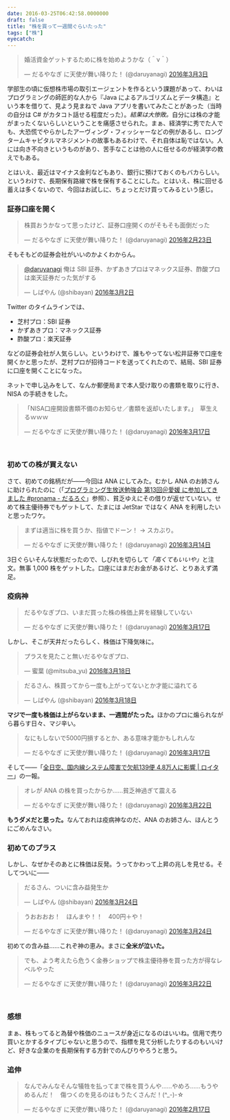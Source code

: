```yaml
---
date: 2016-03-25T06:42:58.0000000
draft: false
title: "株を買って一週間ぐらいたった"
tags: ["株"]
eyecatch: 
---
```

<p><blockquote class="twitter-tweet" data-lang="ja"><p lang="ja" dir="ltr">婚活資金ゲットするために株を始めようかな（＾ν＾）</p>&mdash; だるやなぎ に天使が舞い降りた！ (@daruyanagi) <a href="https://twitter.com/daruyanagi/status/705285716696129536?ref_src=twsrc%5Etfw">2016年3月3日</a></blockquote><script async src="https://platform.twitter.com/widgets.js" charset="utf-8"></script></p><p>学部生の頃に仮想株市場の取引エージェントを作るという課題があって、わいはプログラミングの師匠的な人から『Java によるアルゴリズムとデータ構造』という本を借りて、見よう見まねで Java アプリを書いてみたことがあった（当時の自分は C# がカタコト話せる程度だった）。<i>結果は大惨敗。</i>自分には株の才能がまったくないらしいということを痛感させられた。まぁ、経済学に秀でた人でも、大恐慌でやらかしたアーヴィング・フィッシャーなどの例があるし、ロングタームキャピタルマネジメントの故事もあるわけで、それ自体は恥ではない。人には向き不向きというものがあり、苦手なことは他の人に任せるのが経済学の教えでもある。</p><p>とはいえ、最近はマイナス金利などもあり、銀行に預けておくのもバカらしい。というわけで、長期保有路線で株を保有することにした。とはいえ、株に回せる蓄えは多くないので、今回はお試しに、ちょっとだけ買ってみるという感じ。</p>

<div class="section">
<h3>証券口座を開く</h3>
<p><blockquote class="twitter-tweet" data-lang="ja"><p lang="ja" dir="ltr">株買おうかなって思ったけど、証券口座開くのがそもそも面倒だった</p>&mdash; だるやなぎ に天使が舞い降りた！ (@daruyanagi) <a href="https://twitter.com/daruyanagi/status/701968231376908289?ref_src=twsrc%5Etfw">2016年2月23日</a></blockquote><script async src="https://platform.twitter.com/widgets.js" charset="utf-8"></script></p><p>そもそもどの証券会社がいいのかよくわからん。</p><p><blockquote class="twitter-tweet" data-lang="ja"><p lang="ja" dir="ltr"><a href="https://twitter.com/daruyanagi?ref_src=twsrc%5Etfw">@daruyanagi</a> 俺は SBI 証券、かずあきプロはマネックス証券、酢酸プロは楽天証券だった気がする</p>&mdash; しばやん (@shibayan) <a href="https://twitter.com/shibayan/status/705016662144077824?ref_src=twsrc%5Etfw">2016年3月2日</a></blockquote><script async src="https://platform.twitter.com/widgets.js" charset="utf-8"></script></p><p>Twitter のタイムラインでは、</p>

<ul>
<li>芝村プロ：SBI 証券</li>
<li>かずあきプロ：マネックス証券</li>
<li>酢酸プロ：楽天証券</li>
</ul><p>などの証券会社が人気らしい。というわけで、誰もやってない松井証券で口座を開くかと思ったが、芝村プロが招待コードを送ってくれたので、結局、SBI 証券に口座を開くことになった。</p><p>ネットで申し込みをして、なんか郵便局まで本人受け取りの書類を取りに行き、NISA の手続きをした。</p><p><blockquote class="twitter-tweet" data-lang="ja"><p lang="ja" dir="ltr">「NISA口座開設書類不備のお知らせ／書類を返却いたします。」　草生えるｗｗｗ</p>&mdash; だるやなぎ に天使が舞い降りた！ (@daruyanagi) <a href="https://twitter.com/daruyanagi/status/710466502940446720?ref_src=twsrc%5Etfw">2016年3月17日</a></blockquote><script async src="https://platform.twitter.com/widgets.js" charset="utf-8"></script><br />
</p>

</div>
<div class="section">
<h3>初めての株が買えない</h3>
<p>さて、初めての銘柄だが――今回は ANA にしてみた。むかし ANA のお姉さんに助けられたのに（「<a href="https://blog.daruyanagi.jp/entry/2012/04/02/232457">&#x30D7;&#x30ED;&#x30B0;&#x30E9;&#x30DF;&#x30F3;&#x30B0;&#x751F;&#x653E;&#x9001;&#x52C9;&#x5F37;&#x4F1A; &#x7B2C;13&#x56DE;&#xFF20;&#x611B;&#x5A9B; &#x306B;&#x53C2;&#x52A0;&#x3057;&#x3066;&#x304D;&#x307E;&#x3057;&#x305F; #pronama - &#x3060;&#x308B;&#x308D;&#x3050;</a>」参照）、貧乏ゆえにその借りが返せていない。せめて株主優待券でもゲットして、たまには JetStar ではなく ANA を利用したいと思ったワケ。</p><p><blockquote class="twitter-tweet" data-lang="ja"><p lang="ja" dir="ltr">まずは適当に株を買うか、指値でドーン！ → スカぶり。</p>&mdash; だるやなぎ に天使が舞い降りた！ (@daruyanagi) <a href="https://twitter.com/daruyanagi/status/709252132621320192?ref_src=twsrc%5Etfw">2016年3月14日</a></blockquote><script async src="https://platform.twitter.com/widgets.js" charset="utf-8"></script></p><p>3日ぐらいそんな状態だったので、しびれを切らして<i>「高くてもいいや」</i>と注文。無事 1,000 株をゲットした。口座にはまだお金があるけど、とりあえず満足。</p>

</div>
<div class="section">
<h3>疫病神</h3>
<p><blockquote class="twitter-tweet" data-lang="ja"><p lang="ja" dir="ltr">だるやなぎプロ、いまだ買った株の株価上昇を経験していない</p>&mdash; だるやなぎ に天使が舞い降りた！ (@daruyanagi) <a href="https://twitter.com/daruyanagi/status/710256198973399040?ref_src=twsrc%5Etfw">2016年3月17日</a></blockquote><script async src="https://platform.twitter.com/widgets.js" charset="utf-8"></script></p><p>しかし、そこが天井だったらしく、株価は下降気味に。</p><p><blockquote class="twitter-tweet" data-lang="ja"><p lang="ja" dir="ltr">プラスを見たこと無いだるやなぎプロ、</p>&mdash; 蜜葉 (@mitsuba_yu) <a href="https://twitter.com/mitsuba_yu/status/710648670048227328?ref_src=twsrc%5Etfw">2016年3月18日</a></blockquote><script async src="https://platform.twitter.com/widgets.js" charset="utf-8"></script></p><p><blockquote class="twitter-tweet" data-lang="ja"><p lang="ja" dir="ltr">だるさん、株買ってから一度も上がってないとか才能に溢れてる</p>&mdash; しばやん (@shibayan) <a href="https://twitter.com/shibayan/status/710759987996299264?ref_src=twsrc%5Etfw">2016年3月18日</a></blockquote><script async src="https://platform.twitter.com/widgets.js" charset="utf-8"></script></p><p><b>マジで一度も株価は上がらないまま、一週間がたった。</b>ほかのプロに煽られながら暮らす日々、マジ辛い。<blockquote class="twitter-tweet" data-lang="ja"><p lang="ja" dir="ltr">なにもしないで5000円損するとか、ある意味才能かもしれんな</p>&mdash; だるやなぎ に天使が舞い降りた！ (@daruyanagi) <a href="https://twitter.com/daruyanagi/status/710453672182812672?ref_src=twsrc%5Etfw">2016年3月17日</a></blockquote><script async src="https://platform.twitter.com/widgets.js" charset="utf-8"></script></p><p>そして――「<a href="http://jp.reuters.com/article/ana-syatem-idJPKCN0WO01X">&#x5168;&#x65E5;&#x7A7A;&#x3001;&#x56FD;&#x5185;&#x7DDA;&#x30B7;&#x30B9;&#x30C6;&#x30E0;&#x969C;&#x5BB3;&#x3067;&#x6B20;&#x822A;139&#x4FBF; 4.8&#x4E07;&#x4EBA;&#x306B;&#x5F71;&#x97FF; | &#x30ED;&#x30A4;&#x30BF;&#x30FC;</a>」の一報。</p><p><blockquote class="twitter-tweet" data-lang="ja"><p lang="ja" dir="ltr">オレが ANA の株を買ったからか……貧乏神過ぎて震える</p>&mdash; だるやなぎ に天使が舞い降りた！ (@daruyanagi) <a href="https://twitter.com/daruyanagi/status/712091447785185280?ref_src=twsrc%5Etfw">2016年3月22日</a></blockquote><script async src="https://platform.twitter.com/widgets.js" charset="utf-8"></script></p><p><b>もうダメだと思った。</b>なんておれは疫病神なのだ、ANA のお姉さん、ほんとうにごめんなさい。</p>

</div>
<div class="section">
<h3>初めてのプラス</h3>
<p>しかし、なぜかそのあとに株価は反発。うってかわって上昇の兆しを見せる。そしてついに――</p><p><blockquote class="twitter-tweet" data-lang="ja"><p lang="ja" dir="ltr">だるさん、ついに含み益発生か</p>&mdash; しばやん (@shibayan) <a href="https://twitter.com/shibayan/status/712835076556328961?ref_src=twsrc%5Etfw">2016年3月24日</a></blockquote><script async src="https://platform.twitter.com/widgets.js" charset="utf-8"></script></p><p><blockquote class="twitter-tweet" data-lang="ja"><p lang="ja" dir="ltr">うおおおお！　ほんまや！！　400円＋や！</p>&mdash; だるやなぎ に天使が舞い降りた！ (@daruyanagi) <a href="https://twitter.com/daruyanagi/status/712835382614761472?ref_src=twsrc%5Etfw">2016年3月24日</a></blockquote><script async src="https://platform.twitter.com/widgets.js" charset="utf-8"></script></p><p>初めての含み益……これぞ神の恵み。まさに<b>全米が泣いた。</b></p><p><blockquote class="twitter-tweet" data-lang="ja"><p lang="ja" dir="ltr">でも、よう考えたら危うく金券ショップで株主優待券を買った方が得なレベルやった</p>&mdash; だるやなぎ に天使が舞い降りた！ (@daruyanagi) <a href="https://twitter.com/daruyanagi/status/712165670079729664?ref_src=twsrc%5Etfw">2016年3月22日</a></blockquote><script async src="https://platform.twitter.com/widgets.js" charset="utf-8"></script><br />
</p>

</div>
<div class="section">
<h3>感想</h3>
<p>まぁ、株もってると為替や株価のニュースが身近になるのはいいね。信用で売り買いとかするタイプじゃないと思うので、指標を見て分析したりするのもいいけど、好きな企業のを長期保有する方針でのんびりやろうと思う。</p>

</div>
<div class="section">
<h3>追伸</h3>
<p><blockquote class="twitter-tweet" data-lang="ja"><p lang="ja" dir="ltr">なんでみんなそんな犠牲を払ってまで株を買うんや……やめろ……もうやめるんだ！　傷つくのを見るのはもうたくさんだ！(^_-)-☆</p>&mdash; だるやなぎ に天使が舞い降りた！ (@daruyanagi) <a href="https://twitter.com/daruyanagi/status/699869915403005952?ref_src=twsrc%5Etfw">2016年2月17日</a></blockquote><script async src="https://platform.twitter.com/widgets.js" charset="utf-8"></script></p>

</div>